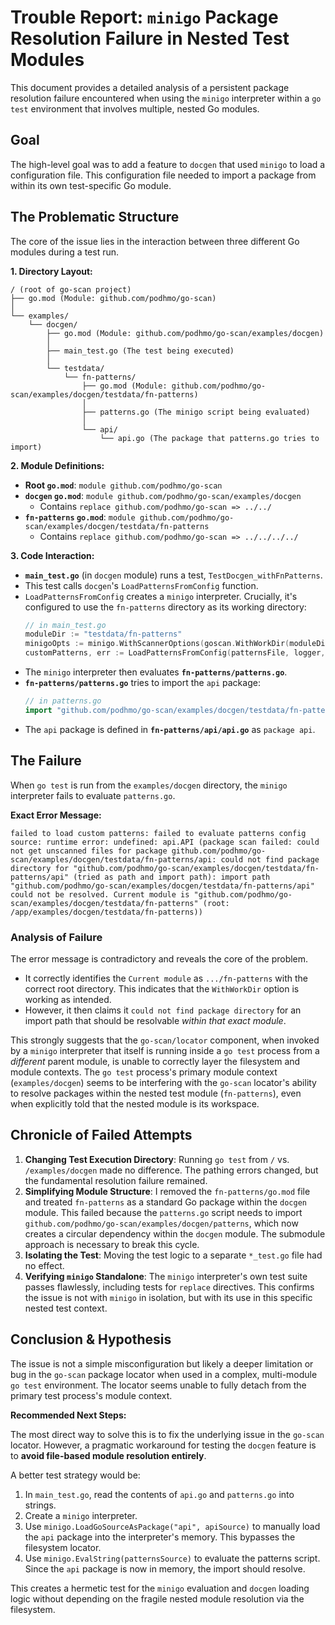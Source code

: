 # Trouble Report: `minigo` Package Resolution Failure in Nested Test Modules

This document provides a detailed analysis of a persistent package resolution failure encountered when using the `minigo` interpreter within a `go test` environment that involves multiple, nested Go modules.

## Goal

The high-level goal was to add a feature to `docgen` that used `minigo` to load a configuration file. This configuration file needed to import a package from within its own test-specific Go module.

## The Problematic Structure

The core of the issue lies in the interaction between three different Go modules during a test run.

**1. Directory Layout:**

```
/ (root of go-scan project)
├── go.mod (Module: github.com/podhmo/go-scan)
│
└── examples/
    └── docgen/
        ├── go.mod (Module: github.com/podhmo/go-scan/examples/docgen)
        │
        ├── main_test.go (The test being executed)
        │
        └── testdata/
            └── fn-patterns/
                ├── go.mod (Module: github.com/podhmo/go-scan/examples/docgen/testdata/fn-patterns)
                │
                ├── patterns.go (The minigo script being evaluated)
                │
                └── api/
                    └── api.go (The package that patterns.go tries to import)
```

**2. Module Definitions:**

- **Root `go.mod`**: `module github.com/podhmo/go-scan`
- **`docgen` `go.mod`**: `module github.com/podhmo/go-scan/examples/docgen`
  - Contains `replace github.com/podhmo/go-scan => ../../`
- **`fn-patterns` `go.mod`**: `module github.com/podhmo/go-scan/examples/docgen/testdata/fn-patterns`
  - Contains `replace github.com/podhmo/go-scan => ../../../../`

**3. Code Interaction:**

- **`main_test.go`** (in `docgen` module) runs a test, `TestDocgen_withFnPatterns`.
- This test calls `docgen`'s `LoadPatternsFromConfig` function.
- `LoadPatternsFromConfig` creates a `minigo` interpreter. Crucially, it's configured to use the `fn-patterns` directory as its working directory:
  ```go
  // in main_test.go
  moduleDir := "testdata/fn-patterns"
  minigoOpts := minigo.WithScannerOptions(goscan.WithWorkDir(moduleDir))
  customPatterns, err := LoadPatternsFromConfig(patternsFile, logger, minigoOpts)
  ```
- The `minigo` interpreter then evaluates **`fn-patterns/patterns.go`**.
- **`fn-patterns/patterns.go`** tries to import the `api` package:
  ```go
  // in patterns.go
  import "github.com/podhmo/go-scan/examples/docgen/testdata/fn-patterns/api"
  ```
- The `api` package is defined in **`fn-patterns/api/api.go`** as `package api`.

## The Failure

When `go test` is run from the `examples/docgen` directory, the `minigo` interpreter fails to evaluate `patterns.go`.

**Exact Error Message:**
```
failed to load custom patterns: failed to evaluate patterns config source: runtime error: undefined: api.API (package scan failed: could not get unscanned files for package github.com/podhmo/go-scan/examples/docgen/testdata/fn-patterns/api: could not find package directory for "github.com/podhmo/go-scan/examples/docgen/testdata/fn-patterns/api" (tried as path and import path): import path "github.com/podhmo/go-scan/examples/docgen/testdata/fn-patterns/api" could not be resolved. Current module is "github.com/podhmo/go-scan/examples/docgen/testdata/fn-patterns" (root: /app/examples/docgen/testdata/fn-patterns))
```

### Analysis of Failure

The error message is contradictory and reveals the core of the problem.
- It correctly identifies the `Current module` as `.../fn-patterns` with the correct root directory. This indicates that the `WithWorkDir` option is working as intended.
- However, it then claims it `could not find package directory` for an import path that should be resolvable *within that exact module*.

This strongly suggests that the `go-scan/locator` component, when invoked by a `minigo` interpreter that itself is running inside a `go test` process from a *different* parent module, is unable to correctly layer the filesystem and module contexts. The `go test` process's primary module context (`examples/docgen`) seems to be interfering with the `go-scan` locator's ability to resolve packages within the nested test module (`fn-patterns`), even when explicitly told that the nested module is its workspace.

## Chronicle of Failed Attempts

1.  **Changing Test Execution Directory**: Running `go test` from `/` vs. `/examples/docgen` made no difference. The pathing errors changed, but the fundamental resolution failure remained.
2.  **Simplifying Module Structure**: I removed the `fn-patterns/go.mod` file and treated `fn-patterns` as a standard Go package within the `docgen` module. This failed because the `patterns.go` script needs to import `github.com/podhmo/go-scan/examples/docgen/patterns`, which now creates a circular dependency within the `docgen` module. The submodule approach is necessary to break this cycle.
3.  **Isolating the Test**: Moving the test logic to a separate `*_test.go` file had no effect.
4.  **Verifying `minigo` Standalone**: The `minigo` interpreter's own test suite passes flawlessly, including tests for `replace` directives. This confirms the issue is not with `minigo` in isolation, but with its use in this specific nested test context.

## Conclusion & Hypothesis

The issue is not a simple misconfiguration but likely a deeper limitation or bug in the `go-scan` package locator when used in a complex, multi-module `go test` environment. The locator seems unable to fully detach from the primary test process's module context.

**Recommended Next Steps:**

The most direct way to solve this is to fix the underlying issue in the `go-scan` locator. However, a pragmatic workaround for testing the `docgen` feature is to **avoid file-based module resolution entirely**.

A better test strategy would be:
1.  In `main_test.go`, read the contents of `api.go` and `patterns.go` into strings.
2.  Create a `minigo` interpreter.
3.  Use `minigo.LoadGoSourceAsPackage("api", apiSource)` to manually load the `api` package into the interpreter's memory. This bypasses the filesystem locator.
4.  Use `minigo.EvalString(patternsSource)` to evaluate the patterns script. Since the `api` package is now in memory, the import should resolve.

This creates a hermetic test for the `minigo` evaluation and `docgen` loading logic without depending on the fragile nested module resolution via the filesystem.
